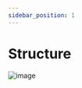 ```yaml
---
sidebar_position: 1
---
```


# Structure
![image](https://user-images.githubusercontent.com/30130845/185072834-20d32885-8328-4d23-b55a-8b288108a385.png)
